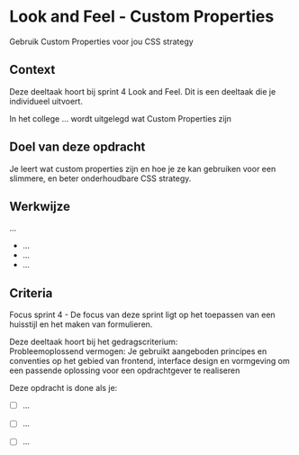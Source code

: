 
# Look and Feel - Custom Properties

Gebruik Custom Properties voor jou CSS strategy

## Context

Deze deeltaak hoort bij sprint 4 Look and Feel. Dit is een deeltaak die je individueel uitvoert.

In het college ... wordt uitgelegd wat Custom Properties zijn


## Doel van deze opdracht

Je leert wat custom properties zijn en hoe je ze kan gebruiken voor een slimmere, en beter onderhoudbare CSS strategy.


## Werkwijze

...

- ...
- ...
- ...

## Criteria

Focus sprint 4 - De focus van deze sprint ligt op het toepassen van een huisstijl en het maken van formulieren.

Deze deeltaak hoort bij het gedragscriterium:  
Probleemoplossend vermogen: Je gebruikt aangeboden principes en conventies op het gebied van frontend, interface design en vormgeving om een passende oplossing voor een opdrachtgever te realiseren

Deze opdracht is done als je:

- [ ] ...
- [ ] ...
- [ ] ...

